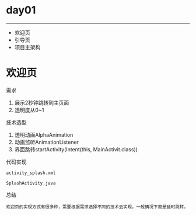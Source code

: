 # day01
---
- 欢迎页
- 引导页
- 项目主架构

# 欢迎页
需求

1. 展示2秒钟跳转到主页面
2. 透明度从0~1 

技术选型

1. 透明动画AlphaAnimation
2. 动画监听AnimationListener
3. 界面跳转startActivity(Intent(this, MainActivit.class))

代码实现

~~~
activity_splash.xml
~~~
~~~
SplashActivity.java
~~~

总结

~~~
欢迎页的实现方式有很多种，需要根据需求选择不同的技术去实现。一般情况下都是延时跳转。
~~~





